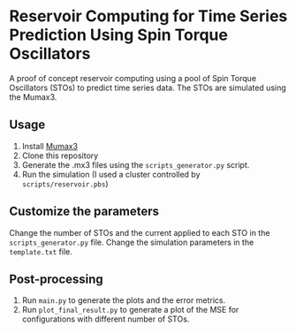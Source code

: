 # Reservoir Computing for Time Series Prediction Using Spin Torque Oscillators

A proof of concept reservoir computing using a pool of Spin Torque Oscillators (STOs) to predict time series data. The STOs are simulated using the Mumax3. 

## Usage
1. Install [Mumax3](https://mumax.github.io/install.html)
2. Clone this repository
3. Generate the .mx3 files using the `scripts_generator.py` script. 
4. Run the simulation (I used a cluster controlled by `scripts/reservoir.pbs`)

## Customize the parameters
Change the number of STOs and the current applied to each STO in the `scripts_generator.py` file.
Change the simulation parameters in the `template.txt` file.

## Post-processing
1. Run `main.py` to generate the plots and the error metrics.
2. Run `plot_final_result.py` to generate a plot of the MSE for configurations with different number of STOs.